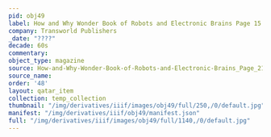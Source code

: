 ```yaml
---
pid: obj49
label: How and Why Wonder Book of Robots and Electronic Brains Page 15
company: Transworld Publishers
_date: "????"
decade: 60s
commentary: 
object_type: magazine
source: How-and-Why-Wonder-Book-of-Robots-and-Electronic-Brains_Page_21
source_name: 
order: '48'
layout: qatar_item
collection: temp_collection
thumbnail: "/img/derivatives/iiif/images/obj49/full/250,/0/default.jpg"
manifest: "/img/derivatives/iiif/obj49/manifest.json"
full: "/img/derivatives/iiif/images/obj49/full/1140,/0/default.jpg"
---
```


